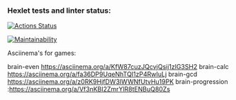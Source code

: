 ### Hexlet tests and linter status:
[![Actions Status](https://github.com/VankoID/frontend-project-44/actions/workflows/hexlet-check.yml/badge.svg)](https://github.com/VankoID/frontend-project-44/actions)

[![Maintainability](https://api.codeclimate.com/v1/badges/9a9e60aa7b0fc6bbce1b/maintainability)](https://codeclimate.com/github/VankoID/frontend-project-44/maintainability)


Asciinema's for games:

brain-even https://asciinema.org/a/KfW87cuzJQcvjQsij1zlG3SH2
brain-calc https://asciinema.org/a/fa36DP9UqeNhTQI1zP4RwIuLj
brain-gcd https://asciinema.org/a/z0RK9HjfDW3IWWNfUtvHu19PK
brain-progression :https://asciinema.org/a/Vf3nKBI2ZmrYlR8tENBuQ80Zs
